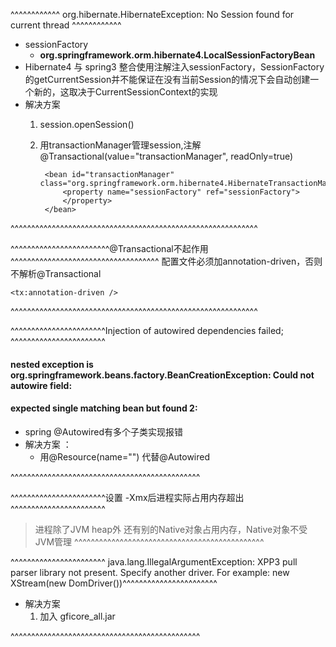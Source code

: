 ^^^^^^^^^^^^ org.hibernate.HibernateException: No Session found for current thread ^^^^^^^^^^^^
- sessionFactory 
    - **org.springframework.orm.hibernate4.LocalSessionFactoryBean**
- Hibernate4 与 spring3 整合使用注解注入sessionFactory，SessionFactory的getCurrentSession并不能保证在没有当前Session的情况下会自动创建一个新的，这取决于CurrentSessionContext的实现
- 解决方案
    1. session.openSession()
    2. 用transactionManager管理session,注解@Transactional(value="transactionManager", readOnly=true)

            <bean id="transactionManager" class="org.springframework.orm.hibernate4.HibernateTransactionManager">
                <property name="sessionFactory" ref="sessionFactory">
                </property>
            </bean>

^^^^^^^^^^^^^^^^^^^^^^^^^^^^^^^^^^^^^^^^^^^^^^^^^^^^^^^^^^^^

^^^^^^^^^^^^^^^^^^^^^^^^@Transactional不起作用^^^^^^^^^^^^^^^^^^^^^^^^^^^^^^^^^^^^
配置文件必须加annotation-driven，否则不解析@Transactional 

    <tx:annotation-driven />
^^^^^^^^^^^^^^^^^^^^^^^^^^^^^^^^^^^^^^^^^^^^^^^^^^^^^^^^^^^^

^^^^^^^^^^^^^^^^^^^^^^^Injection of autowired dependencies failed; ^^^^^^^^^^^^^^^^^^^^^^^
#### nested exception is org.springframework.beans.factory.BeanCreationException: Could not autowire field:
#### expected single matching bean but found 2: 
- spring @Autowired有多个子类实现报错
- 解决方案 ：
    - 用@Resource(name="") 代替@Autowired


^^^^^^^^^^^^^^^^^^^^^^^^^^^^^^^^^^^^^^^^^^^^^^

^^^^^^^^^^^^^^^^^^^^^^^设置 -Xmx后进程实际占用内存超出 ^^^^^^^^^^^^^^^^^^^^^^^
> 进程除了JVM heap外 还有别的Native对象占用内存，Native对象不受JVM管理
^^^^^^^^^^^^^^^^^^^^^^^^^^^^^^^^^^^^^^^^^^^^^^

^^^^^^^^^^^^^^^^^^^^^^^ java.lang.IllegalArgumentException: XPP3 pull parser library not present. Specify another driver. For example: new XStream(new DomDriver())^^^^^^^^^^^^^^^^^^^^^^^

- 解决方案
    1. 加入 gficore_all.jar

^^^^^^^^^^^^^^^^^^^^^^^^^^^^^^^^^^^^^^^^^^^^^^